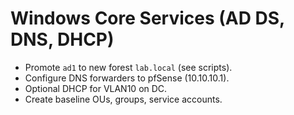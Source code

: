 # Windows Core Services (AD DS, DNS, DHCP)

- Promote `ad1` to new forest `lab.local` (see scripts).
- Configure DNS forwarders to pfSense (10.10.10.1).
- Optional DHCP for VLAN10 on DC.
- Create baseline OUs, groups, service accounts.

